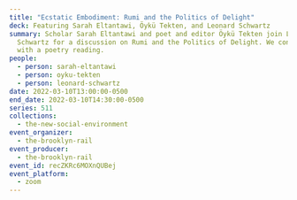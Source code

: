```yaml
---
title: "Ecstatic Embodiment: Rumi and the Politics of Delight"
deck: Featuring Sarah Eltantawi, Öykü Tekten, and Leonard Schwartz
summary: Scholar Sarah Eltantawi and poet and editor Öykü Tekten join Leonard
  Schwartz for a discussion on Rumi and the Politics of Delight. We conclude
  with a poetry reading.
people:
  - person: sarah-eltantawi
  - person: oyku-tekten
  - person: leonard-schwartz
date: 2022-03-10T13:00:00-0500
end_date: 2022-03-10T14:30:00-0500
series: 511
collections:
  - the-new-social-environment
event_organizer:
  - the-brooklyn-rail
event_producer:
  - the-brooklyn-rail
event_id: recZKRc6MOXnQUBej
event_platform:
  - zoom
---
```

